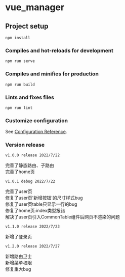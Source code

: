 # vue_manager

## Project setup
```
npm install
```

### Compiles and hot-reloads for development
```
npm run serve
```

### Compiles and minifies for production
```
npm run build
```

### Lints and fixes files
```
npm run lint
```

### Customize configuration
See [Configuration Reference](https://cli.vuejs.org/config/).


### Version release
```
v1.0.0 release 2022/7/22 
```
完善了静态路由、子路由  
完善了home页

```
v1.0.1 debug 2022/7/22 
```
完善了user页  
修复了user页'新增按钮'的尺寸样式bug  
修复了user页table只显示一行的bug  
修复了home页:index类型报错  
解决了user页引入CommonTable组件后网页不渲染的问题  
```
v1.1.0 release 2022/7/23 
```
新增了登录页
```
v1.2.0 release 2022/7/27
```
新增路由卫士  
新增菜单权限  
修复重大bug  
